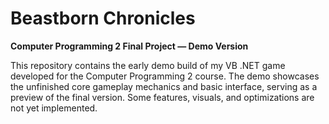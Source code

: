 # Beastborn Chronicles
**Computer Programming 2 Final Project — Demo Version**

This repository contains the early demo build of my VB .NET game developed for the Computer Programming 2 course.
The demo showcases the unfinished core gameplay mechanics and basic interface, serving as a preview of the final version. Some features, visuals, and optimizations are not yet implemented.
